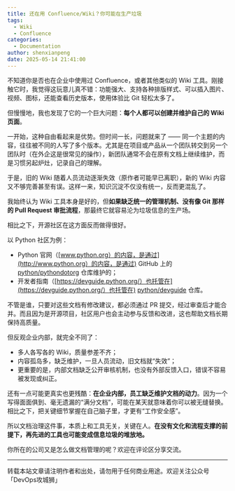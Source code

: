 ```yaml
---
title: 还在用 Confluence/Wiki？你可能在生产垃圾
tags:
  - Wiki
  - Confluence
categories:
  - Documentation
author: shenxianpeng
date: 2025-05-14 21:41:00
---
```



不知道你是否也在企业中使用过 Confluence，或者其他类似的 Wiki 工具。刚接触它时，我觉得这玩意儿真不错：功能强大、支持各种排版样式、可以插入图片、视频、图标，还能查看历史版本，使用体验比 Git 轻松太多了。

但慢慢地，我也发现了它的一个巨大问题：**每个人都可以创建并维护自己的 Wiki 页面**。

一开始，这种自由看起来是优势。但时间一长，问题就来了 —— 同一个主题的内容，往往被不同的人写了多个版本。尤其是在项目或产品从一个团队转交到另一个团队时（在外企这是很常见的操作），新团队通常不会在原有文档上继续维护，而是习惯另起炉灶，记录自己的理解。

于是，旧的 Wiki 随着人员流动逐渐失效（原作者可能早已离职），新的 Wiki 内容又不够完善甚至有误。这样一来，知识沉淀不仅没有统一，反而更混乱了。

我始终认为 Wiki 工具本身是好的，但**如果缺乏统一的管理机制、没有像 Git 那样的 Pull Request 审批流程**，那最终它就容易沦为垃圾信息的生产场。

相比之下，开源社区在这方面反而做得很好。

以 Python 社区为例：

* Python 官网（[www.python.org）的内容，是通过](http://www.python.org）的内容，是通过) GitHub 上的 [python/pythondotorg](https://github.com/python/pythondotorg) 仓库维护的；
* 开发者指南（[https://devguide.python.org/）也托管在](https://devguide.python.org/）也托管在) [python/devguide](https://github.com/python/devguide) 仓库。

不管是谁，只要对这些文档有修改建议，都必须通过 PR 提交，经过审查后才能合并。而且因为是开源项目，社区用户也会主动参与反馈和改进，这也帮助文档长期保持高质量。

但反观企业内部，就完全不同了：

* 多人各写各的 Wiki，质量参差不齐；
* 内容孤岛多，缺乏维护，一旦人员流动，旧文档就“失效”；
* 更重要的是，内部文档缺乏公开审核机制，也没有外部反馈入口，错误不容易被发现或纠正。

还有一点可能更真实也更残酷：**在企业内部，员工缺乏维护文档的动力**。因为一个写得面面俱到、毫无遗漏的“满分文档”，可能在某天就意味着你可以被无缝替换。相比之下，把关键细节掌握在自己脑子里，才更有“工作安全感”。

所以文档治理这件事，本质上和工具无关，关键在人。**在没有文化和流程支撑的前提下，再先进的工具也可能变成信息垃圾的堆放地。**

你所在的公司又是怎么做文档管理的呢？欢迎在评论区分享交流。

---

转载本站文章请注明作者和出处，请勿用于任何商业用途。欢迎关注公众号「DevOps攻城狮」
